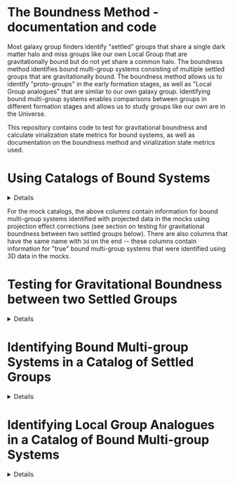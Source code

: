 # The Boundness Method - documentation and code

Most galaxy group finders identify "settled" groups that share a single dark matter halo and miss groups like our own Local Group that are gravitationally bound but do not yet share a common halo. The boundness method identifies bound multi-group systems consisting of multiple settled groups that are gravitationally bound. The boundness method allows us to identify "proto-groups"  in the early formation stages, as well as "Local Group analogues" that are similar to our own galaxy group. Identifying bound multi-group systems enables comparisons between groups in different formation stages and allows us to study  groups like our own are in the Universe.  

This repository contains code to test for gravitational boundness and calculate virialization state metrics for bound systems, as well as  documentation on the boundness method and virialization state metrics used.

# Using Catalogs of Bound Systems
<details>
  <summary>Details</summary>
  We test for gravitational boundess between neighboring settled groups (galaxy groups that share a common dark matter halo) to identify groups in early formation stages, including Local Group analogues. Below is a list of new attributes included in the catalog of bound systems in RESOLVE, ECO, and the mock catalogs. 
  
  * `bound`: 1/0 flag for whether a galaxy is a member of a bound multi-group systems.
  * `lga`: 1/0 flag for whether a galaxy is a member of a Local Group analogue
  * `grp_bound`: Group ID for bound system. If `bound = 0`, `grp_bound` and settled group ID `grp` match. If `bound = 1`, `grp_bound` is a unique ID for the bound mutli-group system.
  * `R337`: Virial radius of settled group. 
  
    R<sub>337</sub> = (3 * 10<sup>logmh</sup>/4&pi; &Delta;<sub>mean</sub> &Omega;<sub>m</sub> &rho;<sub>crit</sub>)<sup>1/3</sup>
  
    Calculated using h=0.7, &Delta;<sub>mean</sub>=337, &rho;<sub>crit</sub> = 2.787e11 h<sup>2</sup> Msun/Mpc<sup>3</sup> and &Omega;<sub>m</sub> = 0.3075.
  
 For all attributes below, the quantity listed applies to the settled group if `bound` = 0. If `bound` = 1 the quantity applies to the bound multi-group system.
  * `grpn_bound`: Number of galaxies in bound system.
  * `logmh337_bound`: Summed total of all halo masses in a bound system, using a halo mass convention of 337 times the background density.
  * `Rproj_bound`: Projected radius of bound system, calculated using method from Eckert+2017
  * `ad_alpha`: Alpha value obtained from Anderson-Darling test for bound systems with more than five members (`ad_alpha` = 0 if N<6). A higher `ad_alpha` means the system is more virialized. 
  * `t_cross` (Gyr): System crossing time for bound systems with more than one member (`t_cross` = 0 if N=1). We calculate crossing time following Firth+2006 as the average projected distance of group members from the group's coordinate center divided by the average velocity of group members. Systems with shorter crossing times are more virialized.
  * `grp_loggascontent`: Log of group integrated gas-to-stellar mass ratio. We use the `logmgas` column in RESOLVE and ECO for gas masses. 
  * `ur_colorgap`: Difference in u-r color between group central (galaxy with brightest r-magnitude) and brightest satellite, as in Eckert+2017             </details>

For the mock catalogs, the above columns contain information for bound multi-group systems identified with projected data in the mocks using projection effect corrections (see section on testing for gravitational boundness between two settled groups below). There are also columns that have the same name  with `3d` on the end -- these columns contain information for "true" bound multi-group systems that were identified using 3D data in the mocks.  
  
# Testing for Gravitational Boundness between two Settled Groups
  <details>
  We calculate whether two settled groups are gravitationally bound by comparing the relative velocity between the two groups to the escape velocity from one group at the location of the other group. If the relative velocity is smaller than the escape velocity, then the groups are bound. 
    
    
  
  **Calculating Escape Velocity**
    <details>
      We calculate the escape velocity from a chosen settled group at the distance of a neighboring settled group. Each settled group is treated as a point particle. 
      We use the equation
    v<sub>esc</sub> = (2GM/R<sub>grp-grp</sub>) <sup>1/2</sup>
    to calculate the escape velocity. M is the mass of the chosen group, calculated by summing the stellar and HI masses of each galaxy in the settled group with the halo mass of the group estimated using halo abundance matching (HAM). R<sub>grp-grp</sub> is the distance between the two groups. We calculate the projected distance between groups, R<sub>grp-grp (2D)</sub> using the Haversine formula. 
      
  We use the mock catalogs to correct for projection effects and approximate the 3D distance between group centers. For every pair of nearest neighbor groups in the mocks, we calculate the projected distance between groups using the Haversine formula. We also the true 3D distance between groups using the undistorted line-of-sight positions available in the mocks:
      
  R<sub>grp-grp (3D)</sub> = (R<sub>grp-grp(LOS)<sup>2</sup> + R<sub>grp-grp(2D)</sub><sup>2</sup>)<sup>1/2</sup>. 
      
  We create a distribution of R<sub>grp-grp (3D)</sub> / R<sub>grp-grp (2D)</sub> for every pair of nearest neighbor groups in the mocks. When testing for boundness in RESOLVE or ECO, we multiply the distribution of R<sub>grp-grp (3D)</sub> / R<sub>grp-grp (2D)</sub> from the mocks by the calculated R<sub>grp-grp (2D)</sub> for the pair of groups we're testing in RESOVLE or ECO, creating a distribution of possible R<sub>grp-grp (3D)</sub> values for that pair of groups. We use this distribution to calculate a probability of boundess, as described below. 
      
<img width="397" alt="forgithub_rgrpgrp" src="https://user-images.githubusercontent.com/46827591/124322644-0c40e680-db3d-11eb-9ee3-12b8f52c9f52.png">

  </details>
    
  **Calculating Relative Velocity between Groups**
    <details>
      We calculate the relative velocity between a chosen settled group and its neighbor group along the line-of-sight,
      v<sub>grp-grp (LOS)</sub> = |cz<sub>LOS, chosen group</sub>| - |cz<sub>LOS, neighbor group</sub>|. To approximate the 3D relative velocity between groups, we correct for projection effects using a similar method as described above for the escape velocity. For each pair of nearest neighbor groups in the mocks, we calculate v<sub>grp-grp (LOS)</sub>. We use the 3D velocity componenets for each galaxy in the mocks to calculate the 3D velocity of each settled group, and then calculate the relative 3D velocity between nearest neigbhbor groups. We create a distribution of v<sub>grp-grp (3D)</sub> / v<sub>grp-grp (LOS)</sub>. 
      
<img width="374" alt="forgithub_vgrpgrp" src="https://user-images.githubusercontent.com/46827591/124322719-31355980-db3d-11eb-9131-f1371ebfe041.png">

      
When testing whether a pair of groups in RESOLVE or ECO are bound, we multiply the calculated v<sub>grp-grp (LOS)</sub> for that pair of groups by the v<sub>grp-grp (3D)</sub> / v<sub>grp-grp (LOS)</sub> distribution and use the resulting distribution of possible v<sub>grp-grp (3D)</sub> for that pair of groups to calculate a probability of boundness, as described below. 
    </details>
    
  **Calculating Probability of Boundness**
    <details>
      Two settled groups are gravitationally bound if v<sub>esc (3D)</sub> > v<sub>grp-grp (3D)</sub>. We calculate the probability that a pair of groups is gravitationally bound using the distributions of v<sub>esc (3D)</sub> and v<sub>grp-grp (3D)</sub>.  We use Monte Carlo sampling with 10,000 samples each from the two distributions. We compare each pair of samples, and calculate the probability of boundness as the fraction of all samples where v<sub>esc (3D)</sub> > v<sub>grp-grp (3D)</sub>. In order for the groups to be considered part of the same bound multi-group system (`bound` = 1), the probability that the groups are bound must be greater than 90%. 
    </details>
    
    
  </details>
  

# Identifying Bound Multi-group Systems in a Catalog of Settled Groups
  <details>

  **Step 1: Identify nearest neighbor settled groups**
    
  We start with a catalog of "settled" groups that share a common dark matter halo, identified with FoF, the RESOLVE-G3 group finding algorithm (https://github.com/zhutchens1/g3groups) or another settled group finder. 
    
  We use a KD-Tree nearest neighbor search (https://docs.scipy.org/doc/scipy/reference/generated/scipy.spatial.KDTree.html) to identify the 40 nearest neighbor settled groups to each settled group in the survey. 
  
  **Step 2: Test for gravitational boundness between neighboring settled groups**
    
  For each settled group in the group catalog:
    
  2a) Test whether "chosen" group is bound to nearest settled group
    
  If nearest neighbor groups are bound:
    
  2b) Assign groups the same `grp_bound` value and set `bound` = 1
    
  2c) Repeat steps 2a and 2b with incresasingly distant neighbors until chosen group is not bound to the neighboring group
    
  If nearest neighbor groups are not bound, the chosen group is not a member of a bound multi-group system, and the algorithm proceeds to the next settled group to test for boundness. 
    
  Settled groups are added to a bound multi-group system if they are bound to any other settled group already part of the bound multi-group system, so bound multi-group systems can continue to grow after they are first defined.
      
  **Step 3: Calculate properties of bound multi-group systems**
    
  Once boundness testing is finished, we calculate the properties of bound multi-group systems listed in the section "Using Catalogs of Bound Systems"
</details>
    
# Identifying Local Group Analogues in a Catalog of Bound Multi-group Systems
  <details>
    To identify galaxy group slike our own, we identify Local Group (LG) analogues that are a subset of bound multi-group systems. Each contains two giant galaxies, analogues for the Milky Way (MW) and Andromeda (M31), and their satellites identified by the settled group finder. To qualify as a LG analogue, a bound multi-group system must satisfy the following constraints:
    
  * Mass constraint (following Carlesi et al., 2019): the settled groups containing the MW and M31 analogues must each have a halo mass of at least 5x10<sup>11</sup>/h, and the two groups must have a combined halo mass of no more than 5x10<sup>12</sup>/h. The halo mass of the M31 analogue must be no more than 3 times greater than the halo mass of the MW analogue. 
  * The MW and M31 analogues must be separated by between 0.35-1.25 Mpc/h. We use our method for correcting for projection effects (see above) to estimate the 3D distance between galaxies, taking the distance between galaxies to be the median of the distribution of possible R<sub>grp-grp (3D)</sub> values. 
  * The settled groups containing the MW and M31 analogues must be gravitationally bound.
  * To ensure that the MW and M31 analogues are isolated from nearby large groups, the settled groups containing the MW and M31 analogues must not be bound to any other groups with halo mass above the gas-richness threshhold scale of 10<sup>11.5</sup> M<sub>sun</sub>.
  </details>

